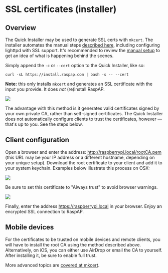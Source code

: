 # SSL certificates (installer)

## Overview

The Quick Installer may be used to generate SSL certs with `mkcert`. The installer automates the manual steps [described here](/ssl-manual/), including configuring lighttpd with SSL support. It's recommended to review the [manual setup](https://github.com/billz/raspap-webgui/wiki/SSL-(Manual-steps)/) to get an idea of what is happening behind the scenes. 

Simply append the `-c` or `--cert` option to the Quick Installer, like so:

`curl -sL https://install.raspap.com | bash -s -- --cert` 

**Note:** this only installs `mkcert` and generates an SSL certificate with the input you provide. It does _not_ (re)install RaspAP. 

![](https://i.imgur.com/980pfUG.gif)

The advantage with this method is it generates valid certificates signed by your own private CA, rather than self-signed certificates. The Quick Installer does not automatically configure clients to trust the certificates, however — that's up to you. See the steps below.

## Client configuration
Open a browser and enter the address: http://raspberrypi.local/rootCA.pem (this URL may be your IP address or a different hostname, depending on your unique setup). Download the root certificate to your client and add it to your system keychain. Examples below illustrate this process on OSX:

![](https://i.imgur.com/RCJJPYL.png)

Be sure to set this certificate to "Always trust" to avoid browser warnings. 

![](https://i.imgur.com/Lx8Plqi.png)

Finally, enter the address https://raspberrypi.local in your browser. Enjoy an encrypted SSL connection to RaspAP.  

## Mobile devices
For the certificates to be trusted on mobile devices and remote clients, you will have to install the root CA using the method described above. Alternatively, on iOS, you can either use AirDrop or email the CA to yourself. After installing it, be sure to enable full trust. 

More advanced topics are [covered at mkcert](https://github.com/FiloSottile/mkcert#advanced-topics).
 
